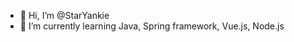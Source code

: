 - 👋 Hi, I’m @StarYankie
- 🌱 I’m currently learning Java, Spring framework, Vue.js, Node.js

<!---
StarYankie/StarYankie is a ✨ special ✨ repository because its `README.md` (this file) appears on your GitHub profile.
You can click the Preview link to take a look at your changes.
--->
